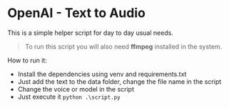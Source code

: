 # OpenAI - Text to Audio

This is a simple helper script for day to day usual needs.

> To run this script you will also need **ffmpeg** installed in the system.

How to run it:
- Install the dependencies using venv and requirements.txt
- Just add the text to the data folder, change the file name in the script
- Change the voice or model in the script
- Just execute it `python .\script.py`


